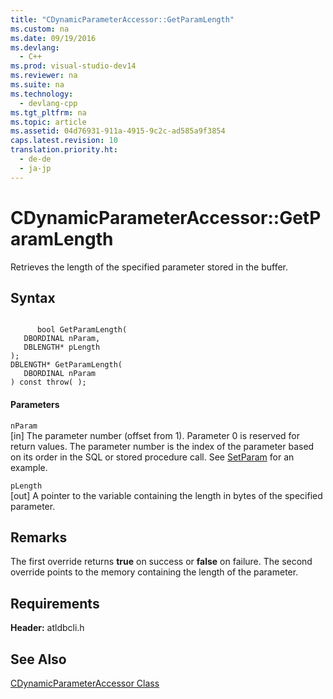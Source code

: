 ```yaml
---
title: "CDynamicParameterAccessor::GetParamLength"
ms.custom: na
ms.date: 09/19/2016
ms.devlang: 
  - C++
ms.prod: visual-studio-dev14
ms.reviewer: na
ms.suite: na
ms.technology: 
  - devlang-cpp
ms.tgt_pltfrm: na
ms.topic: article
ms.assetid: 04d76931-911a-4915-9c2c-ad585a9f3854
caps.latest.revision: 10
translation.priority.ht: 
  - de-de
  - ja-jp
---
```

# CDynamicParameterAccessor::GetParamLength
Retrieves the length of the specified parameter stored in the buffer.  
  
## Syntax  
  
```  
  
      bool GetParamLength(  
   DBORDINAL nParam,  
   DBLENGTH* pLength  
);  
DBLENGTH* GetParamLength(   
   DBORDINAL nParam    
) const throw( );  
```  
  
#### Parameters  
 `nParam`  
 [in] The parameter number (offset from 1). Parameter 0 is reserved for return values. The parameter number is the index of the parameter based on its order in the SQL or stored procedure call. See [SetParam](../vs140/CDynamicParameterAccessor--SetParam.md) for an example.  
  
 `pLength`  
 [out] A pointer to the variable containing the length in bytes of the specified parameter.  
  
## Remarks  
 The first override returns **true** on success or **false** on failure. The second override points to the memory containing the length of the parameter.  
  
## Requirements  
 **Header:** atldbcli.h  
  
## See Also  
 [CDynamicParameterAccessor Class](../vs140/CDynamicParameterAccessor-Class.md)